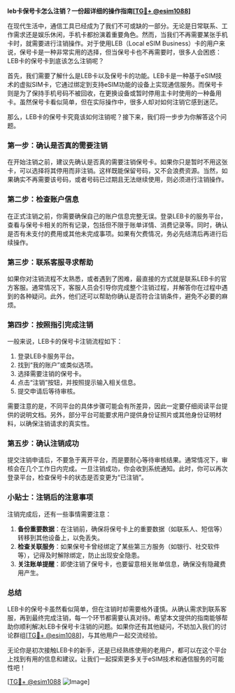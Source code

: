 **leb卡保号卡怎么注销？一份超详细的操作指南[[TG💪+ @esim1088](https://t.me/s/esim1088)]**

在现代生活中，通信工具已经成为了我们不可或缺的一部分。无论是日常联系、工作需求还是娱乐休闲，手机卡都扮演着重要角色。然而，当我们不再需要某张手机卡时，就需要进行注销操作。对于使用LEB（Local eSIM Business）卡的用户来说，保号卡是一种非常实用的选择，但当保号卡也不再需要时，很多人会困惑：LEB卡的保号卡到底该怎么注销呢？

首先，我们需要了解什么是LEB卡以及保号卡的功能。LEB卡是一种基于eSIM技术的虚拟SIM卡，它通过绑定到支持eSIM功能的设备上实现通信服务。而保号卡则是为了保持手机号码不被回收，在更换设备或暂时停用主卡时使用的一种备用卡。虽然保号卡看似简单，但在实际操作中，很多人却对如何注销它感到迷茫。

那么，LEB卡的保号卡究竟该如何注销呢？接下来，我们将一步步为你解答这个问题。

### 第一步：确认是否真的需要注销

在开始注销之前，建议先确认是否真的需要注销保号卡。如果你只是暂时不用这张卡，可以选择将其停用而非注销。这样既能保留号码，又不会浪费资源。当然，如果确实不再需要该号码，或者号码已过期且无法继续使用，则必须进行注销操作。

### 第二步：检查账户信息

在正式注销之前，你需要确保自己的账户信息完整无误。登录LEB卡的服务平台，查看与保号卡相关的所有记录，包括但不限于账单详情、消费记录等。同时，确认是否有未支付的费用或其他未完成事项。如果有欠费情况，务必先结清后再进行后续操作。

### 第三步：联系客服寻求帮助

如果你对注销流程不太熟悉，或者遇到了困难，最直接的方式就是联系LEB卡的官方客服。通常情况下，客服人员会引导你完成整个注销过程，并解答你在过程中遇到的各种疑问。此外，他们还可以帮助你确认是否符合注销条件，避免不必要的麻烦。

### 第四步：按照指引完成注销

一般来说，LEB卡的保号卡注销流程如下：

1. 登录LEB卡服务平台。
2. 找到“我的账户”或类似选项。
3. 选择需要注销的保号卡。
4. 点击“注销”按钮，并按照提示输入相关信息。
5. 提交申请后等待审核。

需要注意的是，不同平台的具体步骤可能会有所差异，因此一定要仔细阅读平台提供的说明文档。另外，部分平台可能要求用户提供身份证照片或其他身份证明材料，以确保注销请求的真实性。

### 第五步：确认注销成功

提交注销申请后，不要急于离开平台，而是要耐心等待审核结果。通常情况下，审核会在几个工作日内完成。一旦注销成功，你会收到系统通知。此时，你可以再次登录平台，检查保号卡的状态是否变更为“已注销”。

### 小贴士：注销后的注意事项

注销完成后，还有一些事情需要注意：

1. **备份重要数据**：在注销前，确保将保号卡上的重要数据（如联系人、短信等）转移到其他设备上，以免丢失。
2. **检查关联服务**：如果保号卡曾经绑定了某些第三方服务（如银行、社交软件等），记得及时解除绑定，防止出现安全隐患。
3. **关注账单提醒**：即使注销了保号卡，也要留意相关账单信息，确保没有隐藏费用产生。

### 总结

LEB卡的保号卡虽然看似简单，但在注销时却需要格外谨慎。从确认需求到联系客服，再到最终完成注销，每一个环节都需要认真对待。希望本文提供的指南能够帮助你顺利解决LEB卡保号卡注销的问题。如果你还有其他疑问，不妨加入我们的讨论群组[[TG💪+ @esim1088](https://t.me/s/esim1088)]，与其他用户一起交流经验。

无论你是初次接触LEB卡的新手，还是已经熟练使用的老用户，都可以在这个平台上找到有用的信息和建议。让我们一起探索更多关于eSIM技术和通信服务的可能性吧！

[[TG💪+ @esim1088](https://t.me/s/esim1088) ![Image](https://i.postimg.cc/4NQfJmqS/Snipaste-2025-05-13-00-14-12.png)]